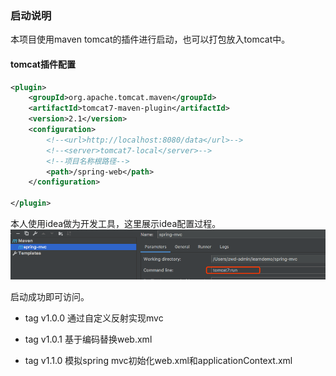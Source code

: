 ### 启动说明
本项目使用maven tomcat的插件进行启动，也可以打包放入tomcat中。

#### tomcat插件配置
```xml
<plugin>
    <groupId>org.apache.tomcat.maven</groupId>
    <artifactId>tomcat7-maven-plugin</artifactId>
    <version>2.1</version>
    <configuration>
        <!--<url>http://localhost:8080/data</url>-->
        <!--<server>tomcat7-local</server>-->
        <!--项目名称根路径-->
        <path>/spring-web</path>
    </configuration>

</plugin>
```
本人使用idea做为开发工具，这里展示idea配置过程。
![](./image/tomcat-config.png)


启动成功即可访问。

* tag v1.0.0 通过自定义反射实现mvc

* tag v1.0.1 基于编码替换web.xml

* tag v1.1.0 模拟spring mvc初始化web.xml和applicationContext.xml